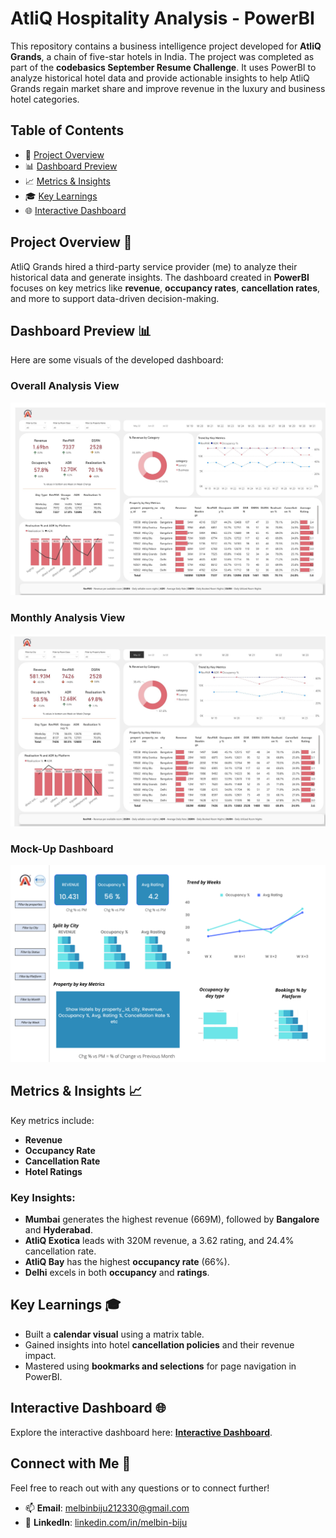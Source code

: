 # AtliQ Hospitality Analysis - PowerBI

This repository contains a business intelligence project developed for **AtliQ Grands**, a chain of five-star hotels in India. The project was completed as part of the **codebasics September Resume Challenge**. It uses PowerBI to analyze historical hotel data and provide actionable insights to help AtliQ Grands regain market share and improve revenue in the luxury and business hotel categories.

## Table of Contents
- 📝 [Project Overview](#project-overview)
- 📊 [Dashboard Preview](#dashboard-preview)
- 📈 [Metrics & Insights](#metrics--insights)
- 🎓 [Key Learnings](#key-learnings)
- 🌐 [Interactive Dashboard](#interactive-dashboard)

## Project Overview 📝
AtliQ Grands hired a third-party service provider (me) to analyze their historical data and generate insights. The dashboard created in **PowerBI** focuses on key metrics like **revenue**, **occupancy rates**, **cancellation rates**, and more to support data-driven decision-making.

## Dashboard Preview 📊
Here are some visuals of the developed dashboard:

### **Overall Analysis View**
![Overall Analysis View](https://github.com/melbinbiju1/AtliQ-Hospitality-Analysis-PowerBI/blob/main/Resources/overall-view.jpg)

### **Monthly Analysis View**
![Monthly Analysis View](https://github.com/melbinbiju1/AtliQ-Hospitality-Analysis-PowerBI/blob/main/Resources/monthly-view.jpg)

### **Mock-Up Dashboard**
![Mock-Up Dashboard](https://github.com/melbinbiju1/AtliQ-Hospitality-Analysis-PowerBI/blob/main/Datasets/mock%20up%20dashboard_atliq%20grands.png)

## Metrics & Insights 📈
Key metrics include:
- **Revenue**
- **Occupancy Rate**
- **Cancellation Rate**
- **Hotel Ratings**

### Key Insights:
- **Mumbai** generates the highest revenue (669M), followed by **Bangalore** and **Hyderabad**.
- **AtliQ Exotica** leads with 320M revenue, a 3.62 rating, and 24.4% cancellation rate.
- **AtliQ Bay** has the highest **occupancy rate** (66%).
- **Delhi** excels in both **occupancy** and **ratings**.

## Key Learnings 🎓
- Built a **calendar visual** using a matrix table.
- Gained insights into hotel **cancellation policies** and their revenue impact.
- Mastered using **bookmarks and selections** for page navigation in PowerBI.

## Interactive Dashboard 🌐
Explore the interactive dashboard here: **[Interactive Dashboard](https://www.novypro.com/project/-codebasics-september-month-resume-challenge)**.

## Connect with Me 💬
Feel free to reach out with any questions or to connect further!

- 📫 **Email**: [melbinbiju212330@gmail.com](mailto:melbinbiju212330@gmail.com)  
- 🔗 **LinkedIn**: [linkedin.com/in/melbin-biju](https://www.linkedin.com/in/melbin-biju/)

